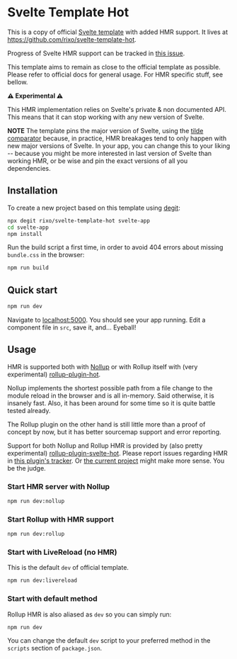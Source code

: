 # Svelte Template Hot

This is a copy of official [Svelte template](https://github.com/sveltejs/template) with added HMR support. It lives at https://github.com/rixo/svelte-template-hot.

Progress of Svelte HMR support can be tracked in [this issue](https://github.com/sveltejs/svelte/issues/3632).

This template aims to remain as close to the official template as possible. Please refer to official docs for general usage. For HMR specific stuff, see bellow.

**:warning: Experimental :warning:**

This HMR implementation relies on Svelte's private & non documented API. This means that it can stop working with any new version of Svelte.

**NOTE** The template pins the major version of Svelte, using the [tilde comparator](https://docs.npmjs.com/misc/semver#tilde-ranges-123-12-1) because, in practice, HMR breakages tend to only happen with new major versions of Svelte. In your app, you can change this to your liking -- because you might be more interested in last version of Svelte than working HMR, or be wise and pin the exact versions of all you dependencies.

## Installation

To create a new project based on this template using [degit](https://github.com/Rich-Harris/degit):

```bash
npx degit rixo/svelte-template-hot svelte-app
cd svelte-app
npm install
```

Run the build script a first time, in order to avoid 404 errors about missing `bundle.css` in the browser:

```bash
npm run build
```

## Quick start

```bash
npm run dev
```

Navigate to [localhost:5000](http://localhost:5000). You should see your app running. Edit a component file in `src`, save it, and... Eyeball!

## Usage

HMR is supported both with [Nollup](https://github.com/PepsRyuu/nollup) or with Rollup itself with (very experimental) [rollup-plugin-hot](https://github.com/rixo/rollup-plugin-hot).

Nollup implements the shortest possible path from a file change to the module reload in the browser and is all in-memory. Said otherwise, it is insanely fast. Also, it has been around for some time so it is quite battle tested already.

The Rollup plugin on the other hand is still little more than a proof of concept by now, but it has better sourcemap support and error reporting.

Support for both Nollup and Rollup HMR is provided by (also pretty experimental) [rollup-plugin-svelte-hot](https://github.com/rixo/rollup-plugin-svelte-hot). Please report issues regarding HMR in [this plugin's tracker](https://github.com/rixo/rollup-plugin-svelte-hot/issues). Or [the current project](https://github.com/rixo/svelte-template-hot/issues) might make more sense. You be the judge.

### Start HMR server with Nollup

```bash
npm run dev:nollup
```

### Start Rollup with HMR support

```bash
npm run dev:rollup
```

### Start with LiveReload (no HMR)

This is the default `dev` of official template.

```bash
npm run dev:livereload
```

### Start with default method

Rollup HMR is also aliased as `dev` so you can simply run:

```bash
npm run dev
```

You can change the default `dev` script to your preferred method in the `scripts` section of `package.json`.
